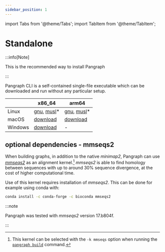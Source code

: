 ```yaml
---
sidebar_position: 1
---
```


import Tabs from '@theme/Tabs';
import TabItem from '@theme/TabItem';


# Standalone

:::info[Note]

This is the recommended way to install Pangraph

:::

Pangraph CLI is a self-contained single-file executable which can be downloaded and run without any particular setup.



|         | x86_64                                                                                                                                                                                                            | arm64                                                                                                                                                                                                               |
| ------- | ----------------------------------------------------------------------------------------------------------------------------------------------------------------------------------------------------------------- | ------------------------------------------------------------------------------------------------------------------------------------------------------------------------------------------------------------------- |
| Linux   | [gnu](https://github.com/neherlab/pangraph/releases/latest/download/pangraph-x86_64-unknown-linux-gnu), [musl](https://github.com/neherlab/pangraph/releases/latest/download/pangraph-x86_64-unknown-linux-musl)* | [gnu](https://github.com/neherlab/pangraph/releases/latest/download/pangraph-aarch64-unknown-linux-gnu), [musl](https://github.com/neherlab/pangraph/releases/latest/download/pangraph-aarch64-unknown-linux-musl)* |
| macOS   | [download](https://github.com/neherlab/pangraph/releases/latest/download/pangraph-x86_64-apple-darwin)                                                                                                            | [download](https://github.com/neherlab/pangraph/releases/latest/download/pangraph-aarch64-apple-darwin)                                                                                                             |
| Windows | [download](https://github.com/neherlab/pangraph/releases/latest/download/pangraph-x86_64-pc-windows-gnu.exe)                                                                                                      | -                                                                                                                                                                                                                   |
## optional dependencies - mmseqs2

When building graphs, in addition to the native _minimap2_, Pangraph can use [_mmseqs2_](https://github.com/soedinglab/MMseqs2) as an alignment kernel.[^1] _mmseqs2_ is able to find homology between sequences with up to around 30% sequence divergence, at the cost of higher computational time.

[^1]: This kernel can be selected with the `-k mmseqs` option when running the [`pangraph build`](../reference.md#pangraph-build) command.

Use of this kernel requires installation of _mmseqs2_. This can be done for example using conda with:

```bash
conda install -c conda-forge -c bioconda mmseqs2
```

:::note

Pangraph was tested with _mmseqs2_ version 17.b804f.

:::